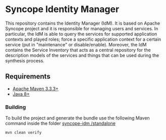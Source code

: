 <!--
Copyright 2015 The CHOReVOLUTION project

Licensed under the Apache License, Version 2.0 (the "License");
you may not use this file except in compliance with the License.
You may obtain a copy of the License at

  http://www.apache.org/licenses/LICENSE-2.0

Unless required by applicable law or agreed to in writing, software
distributed under the License is distributed on an "AS IS" BASIS,
WITHOUT WARRANTIES OR CONDITIONS OF ANY KIND, either express or implied.
See the License for the specific language governing permissions and
limitations under the License.
-->
# Syncope Identity Manager
This repository contains the Identity Manager (IdM). It is based on Apache Syncope project and it is responsible for managing users and services. In particular, the IdM is able to query the services for supported application contexts and played roles; force a specific application context for a certain service (put in "maintenance" or disable/enable).
Moreover, the IdM contains the Service Inventory that acts as a central repository for the description models of the services and things that can be used during the synthesis process.
    
## Requirements

* [Apache Maven 3.3.3+](https://maven.apache.org/install.html)
* [Java 8+](http://www.oracle.com/technetwork/java/javase/downloads/jdk8-downloads-2133151.html)
   
### Building

To build the project and generate the bundle use the following Maven command inside the folder [syncope-idm
/standalone](https://github.com/seagroup-univaq/syncope-idm/tree/master/standalone)

    mvn clean verify
